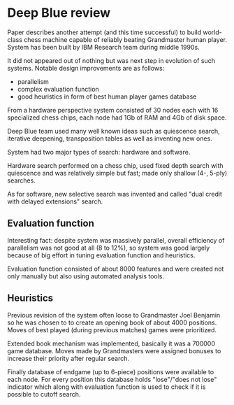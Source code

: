 # Deep Blue review

Paper describes another attempt (and this time successful) to build world-class chess machine capable of reliably beating Grandmaster human player. System has been built by IBM Research team during middle 1990s.

It did not appeared out of nothing but was next step in evolution of such systems. Notable design improvements are as follows:

- parallelism
- complex evaluation function
- good heuristics in form of best human player games database

From a hardware perspective system consisted of 30 nodes each with 16 specialized chess chips, each node had 1Gb of RAM and 4Gb of disk space.

Deep Blue team used many well known ideas such as quiescence search, iterative deepening, transposition tables as well as inventing new ones.

System had two major types of search: hardware and software.

Hardware search performed on a chess chip, used fixed depth search with quiescence and was relatively simple but fast; made only shallow (4-, 5-ply) searches.

As for software, new selective search was invented and called "dual credit with delayed extensions" search.

## Evaluation function

Interesting fact: despite system was massively parallel, overall efficiency of parallelism was not good at all (8 to 12%), so system was good largely because of big effort in tuning evaluation function and heuristics.

Evaluation function consisted of about 8000 features and were created not only manually but also using automated analysis tools.

## Heuristics

Previous revision of the system often loose to Grandmaster Joel Benjamin so he was chosen to to create an opening book of about 4000 positions. Moves of best played (during previous matches) games were prioritized.

Extended book mechanism was implemented, basically it was a 700000 game database. Moves made by Grandmasters were assigned bonuses to increase their priority after regular search.

Finally database of endgame (up to 6-piece) positions were available to each node. For every position this database holds "lose"/"does not lose" indicator which along with evaluation function is used to check if it is possible to cutoff search.